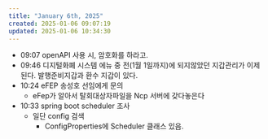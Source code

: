 ```yaml
---
title: "January 6th, 2025"
created: 2025-01-06 09:07:19
updated: 2025-01-06 10:34:30
---
```

  * 09:07 openAPI 사용 시, 암호화를 하라고.
  * 09:46 디지털화폐 시스템 에뉴 중 전(1월 1일까지)에 되지않았던 지갑관리가 이제 된다. 발행준비지갑과 환수 지갑이 있다.
  * 10:24 eFEP 송성호 선임에게 문의
    * eFep가 알아서 탈회대상자파일을 Ncp 서버에 갖다놓은다
  * 10:33 spring boot scheduler 조사
    * 일단 config 검색
      * ConfigProperties에 Scheduler 클래스 있음.
